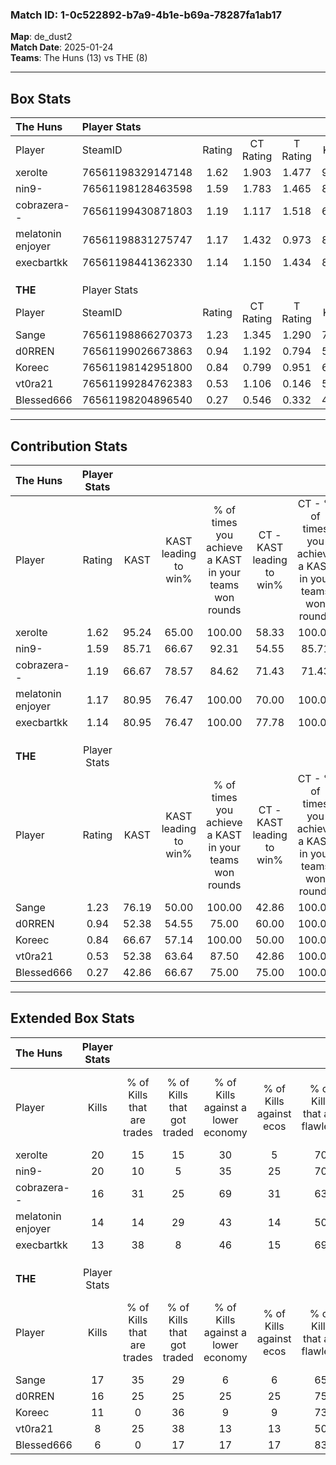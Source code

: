 ### Match ID: 1-0c522892-b7a9-4b1e-b69a-78287fa1ab17  
**Map**: de_dust2  
**Match Date**: 2025-01-24  
**Teams**: The Huns (13) vs THE (8)  

---  

## Box Stats  

| **The Huns**      | Player Stats      |        |           |          |       |       |       |         |        |      |     |
| :- | :- | :-: | :-: | :-: | :-: | :-: | :-: | :-: | :-: | :-: | :-: |
| Player            | SteamID           | Rating | CT Rating | T Rating | KAST  |  ADR  | Kills | Assists | Deaths | K/D  | HS% |
| xerolte           | 76561198329147148 |  1.62  |   1.903   |  1.477   | 95.24 | 96.9  |  20   |    7    |   12   | 1.67 | 55  |
| nin9-             | 76561198128463598 |  1.59  |   1.783   |  1.465   | 85.71 | 103.7 |  20   |   12    |   12   | 1.67 | 35  |
| cobrazera--       | 76561199430871803 |  1.19  |   1.117   |  1.518   | 66.67 | 78.8  |  16   |    7    |   12   | 1.33 | 37  |
| melatonin enjoyer | 76561198831275747 |  1.17  |   1.432   |  0.973   | 80.95 | 76.3  |  14   |    6    |   13   | 1.08 | 71  |
| execbartkk        | 76561198441362330 |  1.14  |   1.150   |  1.434   | 80.95 | 56.1  |  13   |    1    |   9    | 1.44 | 53  |
|                   |                   |        |           |          |       |       |       |         |        |      |     |
|                   |                   |        |           |          |       |       |       |         |        |      |     |
|                   |                   |        |           |          |       |       |       |         |        |      |     |
| **THE**           | Player Stats      |        |           |          |       |       |       |         |        |      |     |
| Player            | SteamID           | Rating | CT Rating | T Rating | KAST  |  ADR  | Kills | Assists | Deaths | K/D  | HS% |
| Sange             | 76561198866270373 |  1.23  |   1.345   |  1.290   | 76.19 | 94.8  |  17   |    3    |   16   | 1.06 | 64  |
| d0RREN            | 76561199026673863 |  0.94  |   1.192   |  0.794   | 52.38 | 69.7  |  16   |    4    |   16   | 1.00 | 37  |
| Koreec            | 76561198142951800 |  0.84  |   0.799   |  0.951   | 66.67 | 64.2  |  11   |    2    |   15   | 0.73 | 72  |
| vt0ra21           | 76561199284762383 |  0.53  |   1.106   |  0.146   | 52.38 | 47.1  |   8   |    3    |   16   | 0.50 | 50  |
| Blessed666        | 76561198204896540 |  0.27  |   0.546   |  0.332   | 42.86 | 41.9  |   6   |    5    |   20   | 0.30 | 33  |
---  

## Contribution Stats  

| **The Huns**      | Player Stats |       |                      |                                                        |                           |                                                             |                          |                                                            |
| :- | :-: | :-: | :-: | :-: | :-: | :-: | :-: | :-: |
| Player            |    Rating    | KAST  | KAST leading to win% | % of times you achieve a KAST in your teams won rounds | CT - KAST leading to win% | CT - % of times you achieve a KAST in your teams won rounds | T - KAST leading to win% | T - % of times you achieve a KAST in your teams won rounds |
| xerolte           |     1.62     | 95.24 |        65.00         |                         100.00                         |           58.33           |                           100.00                            |          75.00           |                           100.00                           |
| nin9-             |     1.59     | 85.71 |        66.67         |                         92.31                          |           54.55           |                            85.71                            |          85.71           |                           100.00                           |
| cobrazera--       |     1.19     | 66.67 |        78.57         |                         84.62                          |           71.43           |                            71.43                            |          85.71           |                           100.00                           |
| melatonin enjoyer |     1.17     | 80.95 |        76.47         |                         100.00                         |           70.00           |                           100.00                            |          85.71           |                           100.00                           |
| execbartkk        |     1.14     | 80.95 |        76.47         |                         100.00                         |           77.78           |                           100.00                            |          75.00           |                           100.00                           |
|                   |              |       |                      |                                                        |                           |                                                             |                          |                                                            |
|                   |              |       |                      |                                                        |                           |                                                             |                          |                                                            |
|                   |              |       |                      |                                                        |                           |                                                             |                          |                                                            |
| **THE**           | Player Stats |       |                      |                                                        |                           |                                                             |                          |                                                            |
| Player            |    Rating    | KAST  | KAST leading to win% | % of times you achieve a KAST in your teams won rounds | CT - KAST leading to win% | CT - % of times you achieve a KAST in your teams won rounds | T - KAST leading to win% | T - % of times you achieve a KAST in your teams won rounds |
| Sange             |     1.23     | 76.19 |        50.00         |                         100.00                         |           42.86           |                           100.00                            |          55.56           |                           100.00                           |
| d0RREN            |     0.94     | 52.38 |        54.55         |                         75.00                          |           60.00           |                           100.00                            |          50.00           |                           60.00                            |
| Koreec            |     0.84     | 66.67 |        57.14         |                         100.00                         |           50.00           |                           100.00                            |          62.50           |                           100.00                           |
| vt0ra21           |     0.53     | 52.38 |        63.64         |                         87.50                          |           42.86           |                           100.00                            |          100.00          |                           80.00                            |
| Blessed666        |     0.27     | 42.86 |        66.67         |                         75.00                          |           75.00           |                           100.00                            |          60.00           |                           60.00                            |
---  

## Extended Box Stats  

| **The Huns**      | Player Stats |                            |                            |                                    |                         |                              |                                 |        |                             |                                     |                          |                               |                            |
| :- | :-: | :-: | :-: | :-: | :-: | :-: | :-: | :-: | :-: | :-: | :-: | :-: | :-: |
| Player            |    Kills     | % of Kills that are trades | % of Kills that got traded | % of Kills against a lower economy | % of Kills against ecos | % of Kills that are flawless | % of Kills that are close duels | Deaths | % of Deaths that get traded | % of Deaths against a lower economy | % of Deaths against ecos | % of Deaths that are flawless | % of Deaths that are close |
| xerolte           |      20      |             15             |             15             |                 30                 |            5            |              70              |               15                |   12   |             33              |                 25                  |            8             |              50               |             0              |
| nin9-             |      20      |             10             |             5              |                 35                 |           25            |              70              |               10                |   12   |             17              |                 25                  |            0             |              75               |             0              |
| cobrazera--       |      16      |             31             |             25             |                 69                 |           31            |              63              |                0                |   12   |             33              |                 17                  |            8             |              75               |             0              |
| melatonin enjoyer |      14      |             14             |             29             |                 43                 |           14            |              50              |                7                |   13   |             15              |                 31                  |            8             |              62               |             8              |
| execbartkk        |      13      |             38             |             8              |                 46                 |           15            |              69              |                0                |   9    |             56              |                 22                  |            0             |              89               |             0              |
|                   |              |                            |                            |                                    |                         |                              |                                 |        |                             |                                     |                          |                               |                            |
|                   |              |                            |                            |                                    |                         |                              |                                 |        |                             |                                     |                          |                               |                            |
|                   |              |                            |                            |                                    |                         |                              |                                 |        |                             |                                     |                          |                               |                            |
| **THE**           | Player Stats |                            |                            |                                    |                         |                              |                                 |        |                             |                                     |                          |                               |                            |
| Player            |    Kills     | % of Kills that are trades | % of Kills that got traded | % of Kills against a lower economy | % of Kills against ecos | % of Kills that are flawless | % of Kills that are close duels | Deaths | % of Deaths that get traded | % of Deaths against a lower economy | % of Deaths against ecos | % of Deaths that are flawless | % of Deaths that are close |
| Sange             |      17      |             35             |             29             |                 6                  |            6            |              65              |                0                |   16   |             19              |                  6                  |            6             |              38               |             13             |
| d0RREN            |      16      |             25             |             25             |                 25                 |           25            |              75              |                0                |   16   |              6              |                  6                  |            6             |              75               |             6              |
| Koreec            |      11      |             0              |             36             |                 9                  |            9            |              73              |                9                |   15   |             13              |                  0                  |            0             |              60               |             7              |
| vt0ra21           |      8       |             25             |             38             |                 13                 |           13            |              50              |                0                |   16   |              6              |                  6                  |            6             |              81               |             6              |
| Blessed666        |      6       |             0              |             17             |                 17                 |           17            |              83              |                0                |   20   |             30              |                 10                  |            10            |              70               |             5              |
